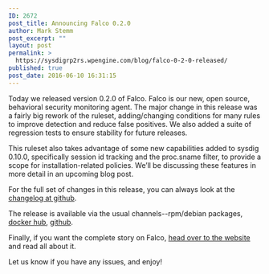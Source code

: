 ```yaml
---
ID: 2672
post_title: Announcing Falco 0.2.0
author: Mark Stemm
post_excerpt: ""
layout: post
permalink: >
  https://sysdigrp2rs.wpengine.com/blog/falco-0-2-0-released/
published: true
post_date: 2016-06-10 16:31:15
---
```

Today we released version 0.2.0 of Falco. Falco is our new, open source, behavioral security monitoring agent. The major change in this release was a fairly big rework of the ruleset, adding/changing conditions for many rules to improve detection and reduce false positives. We also added a suite of regression tests to ensure stability for future releases.

This ruleset also takes advantage of some new capabilities added to sysdig 0.10.0, specifically session id tracking and the proc.sname filter, to provide a scope for installation-related policies. We’ll be discussing these features in more detail in an upcoming blog post.

For the full set of changes in this release, you can always look at the [changelog at github][1].

The release is available via the usual channels--rpm/debian packages, [docker hub][2], [github][3].

Finally, if you want the complete story on Falco, [head over to the website][4] and read all about it.

Let us know if you have any issues, and enjoy!

 [1]: https://github.com/draios/falco/blob/master/CHANGELOG.md
 [2]: https://hub.docker.com/r/sysdig/falco
 [3]: https://github.com/draios/falco
 [4]: http://www.sysdig.org/falco/